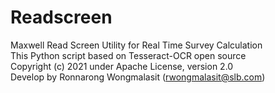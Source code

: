 # Readscreen

Maxwell Read Screen Utility for Real Time Survey Calculation <br>
This Python script based on Tesseract-OCR open source <br>
Copyright (c) 2021 under Apache License, version 2.0 <br>
Develop by Ronnarong Wongmalasit (rwongmalasit@slb.com)
